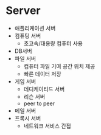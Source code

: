 # Server
  * 애플리케이션 서버
  * 컴퓨팅 서버
    * 초고속/대용량 컴퓨터 사용
  * DB서버
  * 파일 서버
    * 컴퓨터 파일 기여 공간 위치 제공
    * 빠른 데이터 저장
  * 게임 서버
    * 데디케이티드 서버
    * 리슨 서버
    * peer to peer
  * 메일 서버
  * 프록시 서버
    * 네트워크 서비스 간접 
